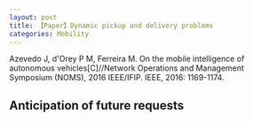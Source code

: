 ```yaml
---
layout: post
title: 【Paper】Dynamic pickup and delivery problems
categories: Mobility
---
```


Azevedo J, d'Orey P M, Ferreira M. On the mobile intelligence of autonomous vehicles[C]//Network Operations and Management Symposium (NOMS), 2016 IEEE/IFIP. IEEE, 2016: 1169-1174.

## Anticipation of future requests

